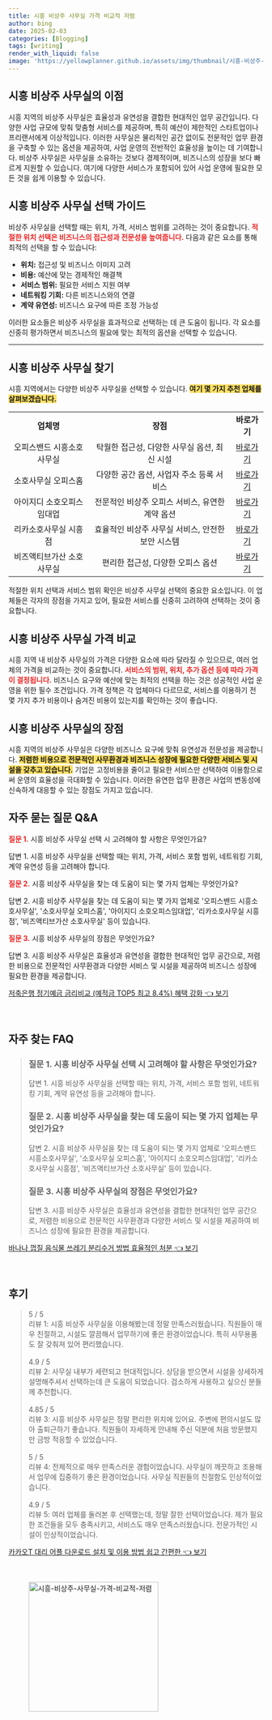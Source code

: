```yaml
---
title: 시흥 비상주 사무실 가격 비교적 저렴
author: bing
date: 2025-02-03
categories: [Blogging]
tags: [writing]
render_with_liquid: false
image: 'https://yellowplanner.github.io/assets/img/thumbnail/시흥-비상주-사무실-가격-비교적-저렴.webp'
---
```



<h2 id='비상주 사무실의 장점'>시흥 비상주 사무실의 이점</h2>

<p>시흥 지역의 비상주 사무실은 효율성과 유연성을 결합한 현대적인 업무 공간입니다. 다양한 사업 규모에 맞춰 맞춤형 서비스를 제공하며, 특히 예산이 제한적인 스타트업이나 프리랜서에게 이상적입니다. 이러한 사무실은 물리적인 공간 없이도 전문적인 업무 환경을 구축할 수 있는 옵션을 제공하여, 사업 운영의 전반적인 효율성을 높이는 데 기여합니다. 비상주 사무실은 사무실을 소유하는 것보다 경제적이며, 비즈니스의 성장을 보다 빠르게 지원할 수 있습니다. 여기에 다양한 서비스가 포함되어 있어 사업 운영에 필요한 모든 것을 쉽게 이용할 수 있습니다.</p>

<h2 id='비상주 사무실 선택 가이드'>시흥 비상주 사무실 선택 가이드</h2>

<p>비상주 사무실을 선택할 때는 위치, 가격, 서비스 범위를 고려하는 것이 중요합니다. <b><span style="color: #ee2323;">적절한 위치 선택은 비즈니스의 접근성과 전문성을 높여줍니다.</span></b> 다음과 같은 요소를 통해 최적의 선택을 할 수 있습니다:</p>

<ul>
    <li><b>위치:</b> 접근성 및 비즈니스 이미지 고려</li>
    <li><b>비용:</b> 예산에 맞는 경제적인 해결책</li>
    <li><b>서비스 범위:</b> 필요한 서비스 지원 여부</li>
    <li><b>네트워킹 기회:</b> 다른 비즈니스와의 연결</li>
    <li><b>계약 유연성:</b> 비즈니스 요구에 따른 조정 가능성</li>
</ul>

<p>이러한 요소들은 비상주 사무실을 효과적으로 선택하는 데 큰 도움이 됩니다. 각 요소를 신중히 평가하면서 비즈니스의 필요에 맞는 최적의 옵션을 선택할 수 있습니다.</p>

<hr />

<h2 id='추천 비상주 사무실 업체'>시흥 비상주 사무실 찾기</h2>

<p>시흥 지역에서는 다양한 비상주 사무실을 선택할 수 있습니다. <b><span style="background-color: #ffe066;">여기 몇 가지 추천 업체를 살펴보겠습니다.</span></b></p>

<table>
    <tr>
        <td style="text-align: center; height: 17px;"><b>업체명</b></td>
        <td style="text-align: center; height: 17px;"><b>장점</b></td>
        <td style="text-align: center; height: 17px;"><b>바로가기</b></td>
    </tr>
    <tr>
        <td style="text-align: center; height: 17px;">오피스밴드 시흥소호사무실</td>
        <td style="text-align: center; height: 17px;">탁월한 접근성, 다양한 사무실 옵션, 최신 시설</td>
        <td style="text-align: center; height: 17px;"><a href="#">바로가기</a></td>
    </tr>
    <tr>
        <td style="text-align: center; height: 17px;">소호사무실 오피스홈</td>
        <td style="text-align: center; height: 17px;">다양한 공간 옵션, 사업자 주소 등록 서비스</td>
        <td style="text-align: center; height: 17px;"><a href="#">바로가기</a></td>
    </tr>
    <tr>
        <td style="text-align: center; height: 17px;">아이지디 소호오피스임대업</td>
        <td style="text-align: center; height: 17px;">전문적인 비상주 오피스 서비스, 유연한 계약 옵션</td>
        <td style="text-align: center; height: 17px;"><a href="#">바로가기</a></td>
    </tr>
    <tr>
        <td style="text-align: center; height: 17px;">리카소호사무실 시흥점</td>
        <td style="text-align: center; height: 17px;">효율적인 비상주 사무실 서비스, 안전한 보안 시스템</td>
        <td style="text-align: center; height: 17px;"><a href="#">바로가기</a></td>
    </tr>
    <tr>
        <td style="text-align: center; height: 17px;">비즈액티브가산 소호사무실</td>
        <td style="text-align: center; height: 17px;">편리한 접근성, 다양한 오피스 옵션</td>
        <td style="text-align: center; height: 17px;"><a href="#">바로가기</a></td>
    </tr>
</table>

<p>적절한 위치 선택과 서비스 범위 확인은 비상주 사무실 선택의 중요한 요소입니다. 이 업체들은 각자의 장점을 가지고 있어, 필요한 서비스를 신중히 고려하여 선택하는 것이 중요합니다.</p>

<h2 id='비상주 사무실 가격 비교'>시흥 비상주 사무실 가격 비교</h2>

<p>시흥 지역 내 비상주 사무실의 가격은 다양한 요소에 따라 달라질 수 있으므로, 여러 업체의 가격을 비교하는 것이 중요합니다. <b><span style="color: #ee2323;">서비스의 범위, 위치, 추가 옵션 등에 따라 가격이 결정됩니다.</span></b> 비즈니스 요구와 예산에 맞는 최적의 선택을 하는 것은 성공적인 사업 운영을 위한 필수 조건입니다. 가격 정책은 각 업체마다 다르므로, 서비스를 이용하기 전 몇 가지 추가 비용이나 숨겨진 비용이 있는지를 확인하는 것이 좋습니다.</p>

<h2 id='비상주 사무실의 장점'>시흥 비상주 사무실의 장점</h2>

<p>시흥 지역의 비상주 사무실은 다양한 비즈니스 요구에 맞춰 유연성과 전문성을 제공합니다. <b><span style="background-color: #ffe066;">저렴한 비용으로 전문적인 사무환경과 비즈니스 성장에 필요한 다양한 서비스 및 시설을 갖추고 있습니다.</span></b> 기업은 고정비용을 줄이고 필요한 서비스만 선택하여 이용함으로써 운영의 효율성을 극대화할 수 있습니다. 이러한 유연한 업무 환경은 사업의 변동성에 신속하게 대응할 수 있는 장점도 가지고 있습니다.</p>

<h2 id='자주 묻는 질문'>자주 묻는 질문 Q&A</h2>

<p><b><span style="color: #ee2323;">질문 1.</span></b> 시흥 비상주 사무실 선택 시 고려해야 할 사항은 무엇인가요?</p>

<p>답변 1. 시흥 비상주 사무실을 선택할 때는 위치, 가격, 서비스 포함 범위, 네트워킹 기회, 계약 유연성 등을 고려해야 합니다.</p>

<p><b><span style="color: #ee2323;">질문 2.</span></b> 시흥 비상주 사무실을 찾는 데 도움이 되는 몇 가지 업체는 무엇인가요?</p>

<p>답변 2. 시흥 비상주 사무실을 찾는 데 도움이 되는 몇 가지 업체로 '오피스밴드 시흥소호사무실', '소호사무실 오피스홈', '아이지디 소호오피스임대업', '리카소호사무실 시흥점', '비즈액티브가산 소호사무실' 등이 있습니다.</p>

<p><b><span style="color: #ee2323;">질문 3.</span></b> 시흥 비상주 사무실의 장점은 무엇인가요?</p>

<p>답변 3. 시흥 비상주 사무실은 효율성과 유연성을 결합한 현대적인 업무 공간으로, 저렴한 비용으로 전문적인 사무환경과 다양한 서비스 및 시설을 제공하여 비즈니스 성장에 필요한 환경을 제공합니다.</p>


<p><a class="click-button" title="저축은행 정기예금 금리비교 (예적금 TOP5 최고 8.4%) 혜택 강화" href="https://yellowplanner.github.io/posts/%EC%A0%80%EC%B6%95%EC%9D%80%ED%96%89-%EC%A0%95%EA%B8%B0%EC%98%88%EA%B8%88-%EA%B8%88%EB%A6%AC%EB%B9%84%EA%B5%90-(%EC%98%88%EC%A0%81%EA%B8%88-TOP5-%EC%B5%9C%EA%B3%A0-8.4-)-%ED%98%9C%ED%83%9D-%EA%B0%95%ED%99%94/" rel="dofollow">저축은행 정기예금 금리비교 (예적금 TOP5 최고 8.4%) 혜택 강화 👈 보기</a></p><br>
<h2 id='자주_찾는_FAQ'>자주 찾는 FAQ</h2>
<div itemscope="" itemtype="https://schema.org/FAQPage"> 
<blockquote> 
<div itemscope="" itemprop="mainEntity" itemtype="https://schema.org/Question"> 
<h3 itemprop="name">질문 1. 시흥 비상주 사무실 선택 시 고려해야 할 사항은 무엇인가요?</h3> 
<div itemscope="" itemprop="acceptedAnswer" itemtype="https://schema.org/Answer"> 
<span itemprop="text"> 
<p>답변 1. 시흥 비상주 사무실을 선택할 때는 위치, 가격, 서비스 포함 범위, 네트워킹 기회, 계약 유연성 등을 고려해야 합니다.</p> 
</span> 
</div> 
</div> 
<div itemscope="" itemprop="mainEntity" itemtype="https://schema.org/Question"> 
<h3 itemprop="name">질문 2. 시흥 비상주 사무실을 찾는 데 도움이 되는 몇 가지 업체는 무엇인가요?</h3> 
<div itemscope="" itemprop="acceptedAnswer" itemtype="https://schema.org/Answer"> 
<span itemprop="text"> 
<p>답변 2. 시흥 비상주 사무실을 찾는 데 도움이 되는 몇 가지 업체로 '오피스밴드 시흥소호사무실', '소호사무실 오피스홈', '아이지디 소호오피스임대업', '리카소호사무실 시흥점', '비즈액티브가산 소호사무실' 등이 있습니다.</p> 
</span> 
</div> 
</div> 
<div itemscope="" itemprop="mainEntity" itemtype="https://schema.org/Question"> 
<h3 itemprop="name">질문 3. 시흥 비상주 사무실의 장점은 무엇인가요?</h3> 
<div itemscope="" itemprop="acceptedAnswer" itemtype="https://schema.org/Answer"> 
<span itemprop="text"> 
<p>답변 3. 시흥 비상주 사무실은 효율성과 유연성을 결합한 현대적인 업무 공간으로, 저렴한 비용으로 전문적인 사무환경과 다양한 서비스 및 시설을 제공하여 비즈니스 성장에 필요한 환경을 제공합니다.</p> 
</span> 
</div> 
</div> 
</blockquote> 
</div>
<p><a class="click-button" title="바나나 껍질 음식물 쓰레기 분리수거 방법 효율적인 처분" href="https://yellowplanner.github.io/posts/%EB%B0%94%EB%82%98%EB%82%98-%EA%BB%8D%EC%A7%88-%EC%9D%8C%EC%8B%9D%EB%AC%BC-%EC%93%B0%EB%A0%88%EA%B8%B0-%EB%B6%84%EB%A6%AC%EC%88%98%EA%B1%B0-%EB%B0%A9%EB%B2%95-%ED%9A%A8%EC%9C%A8%EC%A0%81%EC%9D%B8-%EC%B2%98%EB%B6%84/" rel="dofollow">바나나 껍질 음식물 쓰레기 분리수거 방법 효율적인 처분 👈 보기</a></p><br>
<h2 id='후기'>후기</h2>
<div itemscope itemtype="https://schema.org/Product">
  <blockquote>
  <div itemprop="review" itemscope itemtype="https://schema.org/Review">
      <div itemprop="reviewRating" itemscope itemtype="https://schema.org/Rating"> <span itemprop="ratingValue">5</span> / <span itemprop="bestRating">5</span> </div>
      <span itemprop="reviewBody">리뷰 1: 시흥 비상주 사무실을 이용해봤는데 정말 만족스러웠습니다. 직원들이 매우 친절하고, 시설도 깔끔해서 업무하기에 좋은 환경이었습니다. 특히 사무용품도 잘 갖춰져 있어 편리했습니다.</span>
  </div>
  <br>
  <div itemprop="review" itemscope itemtype="https://schema.org/Review">
      <div itemprop="reviewRating" itemscope itemtype="https://schema.org/Rating"> <span itemprop="ratingValue">4.9</span> / <span itemprop="bestRating">5</span> </div>
      <span itemprop="reviewBody">리뷰 2: 사무실 내부가 세련되고 현대적입니다. 상담을 받으면서 시설을 상세하게 설명해주셔서 선택하는데 큰 도움이 되었습니다. 검소하게 사용하고 싶으신 분들께 추천합니다.</span>
  </div>
  <br>
  <div itemprop="review" itemscope itemtype="https://schema.org/Review">
      <div itemprop="reviewRating" itemscope itemtype="https://schema.org/Rating"> <span itemprop="ratingValue">4.85</span> / <span itemprop="bestRating">5</span> </div>
      <span itemprop="reviewBody">리뷰 3: 시흥 비상주 사무실은 정말 편리한 위치에 있어요. 주변에 편의시설도 많아 출퇴근하기 좋습니다. 직원들이 자세하게 안내해 주신 덕분에 처음 방문했지만 금방 적응할 수 있었습니다.</span>
  </div>
  <br>
  <div itemprop="review" itemscope itemtype="https://schema.org/Review">
      <div itemprop="reviewRating" itemscope itemtype="https://schema.org/Rating"> <span itemprop="ratingValue">5</span> / <span itemprop="bestRating">5</span> </div>
      <span itemprop="reviewBody">리뷰 4: 전체적으로 매우 만족스러운 경험이었습니다. 사무실이 깨끗하고 조용해서 업무에 집중하기 좋은 환경이었습니다. 사무실 직원들의 친절함도 인상적이었습니다.</span>
  </div>
  <br>
  <div itemprop="review" itemscope itemtype="https://schema.org/Review">
      <div itemprop="reviewRating" itemscope itemtype="https://schema.org/Rating"> <span itemprop="ratingValue">4.9</span> / <span itemprop="bestRating">5</span> </div>
      <span itemprop="reviewBody">리뷰 5: 여러 업체를 둘러본 후 선택했는데, 정말 잘한 선택이었습니다. 제가 필요한 조건들을 모두 충족시키고, 서비스도 매우 만족스러웠습니다. 전문가적인 시설이 인상적이었습니다.</span>
  </div>
  </blockquote>
</div>
<p><a class="click-button" title="카카오T 대리 어플 다운로드 설치 및 이용 방법 쉽고 간편한" href="https://yellowplanner.github.io/posts/%EC%B9%B4%EC%B9%B4%EC%98%A4T-%EB%8C%80%EB%A6%AC-%EC%96%B4%ED%94%8C-%EB%8B%A4%EC%9A%B4%EB%A1%9C%EB%93%9C-%EC%84%A4%EC%B9%98-%EB%B0%8F-%EC%9D%B4%EC%9A%A9-%EB%B0%A9%EB%B2%95-%EC%89%BD%EA%B3%A0-%EA%B0%84%ED%8E%B8%ED%95%9C/" rel="dofollow">카카오T 대리 어플 다운로드 설치 및 이용 방법 쉽고 간편한 👈 보기</a></p><br>
<figure class="image"><img src="https://yellowplanner.github.io/assets/img/thumbnail/시흥-비상주-사무실-가격-비교적-저렴.webp" alt="시흥-비상주-사무실-가격-비교적-저렴" width="256" height="256"></figure>